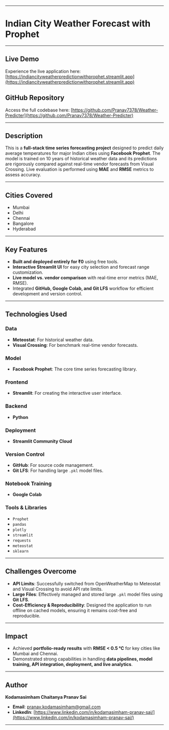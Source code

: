 
-----

# Indian City Weather Forecast with Prophet

-----

## Live Demo

Experience the live application here: [https://indiancityweatherpredictionwithprophet.streamlit.app](https://indiancityweatherpredictionwithprophet.streamlit.app)

## GitHub Repository

Access the full codebase here: [https://github.com/Pranav7378/Weather-Predicter](https://github.com/Pranav7378/Weather-Predicter)

-----

## Description

This is a **full-stack time series forecasting project** designed to predict daily average temperatures for major Indian cities using **Facebook Prophet**. The model is trained on 10 years of historical weather data and its predictions are rigorously compared against real-time vendor forecasts from Visual Crossing. Live evaluation is performed using **MAE** and **RMSE** metrics to assess accuracy.

-----

## Cities Covered

  * Mumbai
  * Delhi
  * Chennai
  * Bangalore
  * Hyderabad

-----

## Key Features

  * **Built and deployed entirely for ₹0** using free tools.
  * **Interactive Streamlit UI** for easy city selection and forecast range customization.
  * **Live model vs. vendor comparison** with real-time error metrics (MAE, RMSE).
  * Integrated **GitHub, Google Colab, and Git LFS** workflow for efficient development and version control.

-----

## Technologies Used

### Data

  * **Meteostat**: For historical weather data.
  * **Visual Crossing**: For benchmark real-time vendor forecasts.

### Model

  * **Facebook Prophet**: The core time series forecasting library.

### Frontend

  * **Streamlit**: For creating the interactive user interface.

### Backend

  * **Python**

### Deployment

  * **Streamlit Community Cloud**

### Version Control

  * **GitHub**: For source code management.
  * **Git LFS**: For handling large `.pkl` model files.

### Notebook Training

  * **Google Colab**

### Tools & Libraries

  * `Prophet`
  * `pandas`
  * `plotly`
  * `streamlit`
  * `requests`
  * `meteostat`
  * `sklearn`

-----

## Challenges Overcome

  * **API Limits**: Successfully switched from OpenWeatherMap to Meteostat and Visual Crossing to avoid API rate limits.
  * **Large Files**: Effectively managed and stored large `.pkl` model files using **Git LFS**.
  * **Cost-Efficiency & Reproducibility**: Designed the application to run offline on cached models, ensuring it remains cost-free and reproducible.

-----

## Impact

  * Achieved **portfolio-ready results** with **RMSE \< 0.5 °C** for key cities like Mumbai and Chennai.
  * Demonstrated strong capabilities in handling **data pipelines, model training, API integration, deployment, and live analytics**.

-----

## Author

**Kodamasimham Chaitanya Pranav Sai**

  * **Email**: pranav.kodamasimham@gmail.com
  * **LinkedIn**: [https://www.linkedin.com/in/kodamasimham-pranav-sai/](https://www.linkedin.com/in/kodamasimham-pranav-sai/)

-----